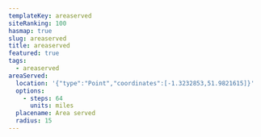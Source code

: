 ```yaml
---
templateKey: areaserved
siteRanking: 100
hasmap: true
slug: areaserved
title: areaserved
featured: true
tags:
  - areaserved
areaServed:
  location: '{"type":"Point","coordinates":[-1.3232853,51.9821615]}'
  options:
    - steps: 64
      units: miles
  placename: Area served
  radius: 15
---
```


